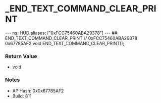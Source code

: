# _END_TEXT_COMMAND_CLEAR_PRINT

--- ns: HUD aliases: ["0xFCC75460ABA29378"] --- ## END_TEXT_COMMAND_CLEAR_PRINT  // 0xFCC75460ABA29378 0x67785AF2 void END_TEXT_COMMAND_CLEAR_PRINT();

### Return Value
* void

### Notes
* AP Hash: 0x0x67785AF2
* Build: 811

